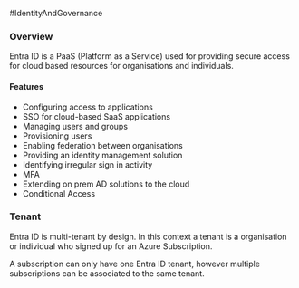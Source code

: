 #IdentityAndGovernance

### Overview
Entra ID is a PaaS (Platform as a Service) used for providing secure access for cloud based resources for organisations and individuals.

#### Features
- Configuring access to applications
- SSO for cloud-based SaaS applications
- Managing users and groups
- Provisioning users
- Enabling federation between organisations
- Providing an identity management solution
- Identifying irregular sign in activity
- MFA
- Extending on prem AD solutions to the cloud
- Conditional Access

### Tenant
Entra ID is multi-tenant by design. In this context a tenant is a organisation or individual who signed up for an Azure Subscription. 

A subscription can only have one Entra ID tenant, however multiple subscriptions can be associated to the same tenant.

